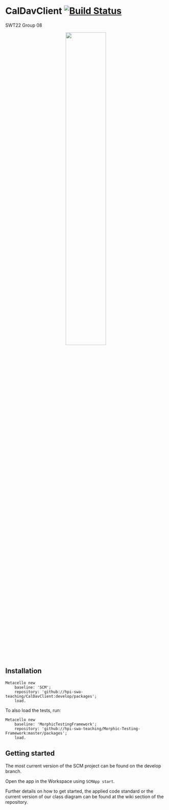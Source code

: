 # CalDavClient [![Build Status][travis_badge]][travis_url]
SWT22 Group 08

<p align="center"><img src="https://user-images.githubusercontent.com/73845790/183129334-b3629b79-bb38-4bbd-830d-073894d8e7a6.png" width="50%"></p>

<!-- References -->
[travis_badge]: https://travis-ci.org/hpi-swa-teaching/CalDavClient.svg?branch=master
[travis_url]: https://travis-ci.org/hpi-swa-teaching/CalDavClient


## Installation

    Metacello new
        baseline: 'SCM';
        repository: 'github://hpi-swa-teaching/CalDavClient:develop/packages';
        load.

To also load the tests, run:

    Metacello new
        baseline: 'MorphicTestingFramework';
        repository: 'github://hpi-swa-teaching/Morphic-Testing-Framework:master/packages';
        load.

## Getting started
The most current version of the SCM project can be found on the develop branch.

Open the app in the Workspace using `SCMApp start`.

Further details on how to get started, the applied code standard or the current version of our class diagram can be found at the wiki section of the repository.
